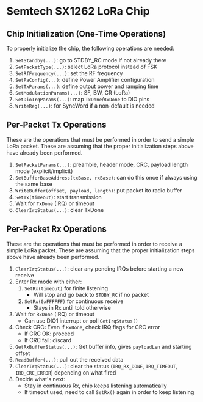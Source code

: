 # Semtech SX1262 LoRa Chip

## Chip Initialization (One-Time Operations)

To properly initialize the chip, the following operations are needed:

1. `SetStandby(...)`: go to STDBY_RC mode if not already there
2. `SetPacketType(...)`: select LoRa protocol instead of FSK
3. `SetRfFrequency(...)`: set the RF frequency
4. `SetPaConfig(...)`: define Power Amplifier configuration
5. `SetTxParams(...)`: define output power and ramping time
6. `SetModulationParams(...)`: SF, BW, CR (LoRa)
7. `SetDioIrqParams(...)`: map `TxDone`/`RxDone` to DIO pins
8. `WriteReg(...)`: for SyncWord if a non-default is needed

## Per-Packet Tx Operations

These are the operations that must be performed in order to send a simple LoRa packet. These are assuming that the proper initialization steps above have already been performed.

1. `SetPacketParams(...)`: preamble, header mode, CRC, payload length mode (explicit/implicit)
2. `SetBufferBaseAddress(txBase, rxBase)`: can do this once if always using the same base
3. `WriteBuffer(offset, payload, length)`: put packet ito radio buffer
4. `SetTx(timeout)`: start transmission
5. Wait for `TxDone` (IRQ) or timeout
6. `ClearIrqStatus(...)`: clear TxDone

## Per-Packet Rx Operations

These are the operations that must be performed in order to receive a simple LoRa packet. These are assuming that the proper initialization steps above have already been performed.

1. `ClearIrqStatus(...)`: clear any pending IRQs before starting a new receive
2. Enter Rx mode with either:
    1. `SetRx(timeout)` for finite listening
        - Will stop and go back to `STDBY_RC` if no packet
    2. `SetRx(0xFFFFFF)` for continuous receive
        - Stays in Rx until told otherwise
3. Wait for `RxDone` (IRQ) or timeout
    - Can use DIO1 interrupt or poll `GetIrqStatus()`
4. Check CRC: Even if `RxDone`, check IRQ flags for CRC error
    - If CRC OK: proceed
    - If CRC fail: discard
5. `GetRxBufferStatus(...)`: Get buffer info, gives `payloadLen` and starting offset
6. `ReadBuffer(...)`: pull out the received data
7. `ClearIrqStatus(...)`: clear the status (`IRQ_RX_DONE`, `IRQ_TIMEOUT`, `IRQ_CRC_ERROR`) depending on what fired
8. Decide what's next:
    - Stay in continuous Rx, chip keeps listening automatically
    - If timeout used, need to call `SetRx()` again in order to keep listening